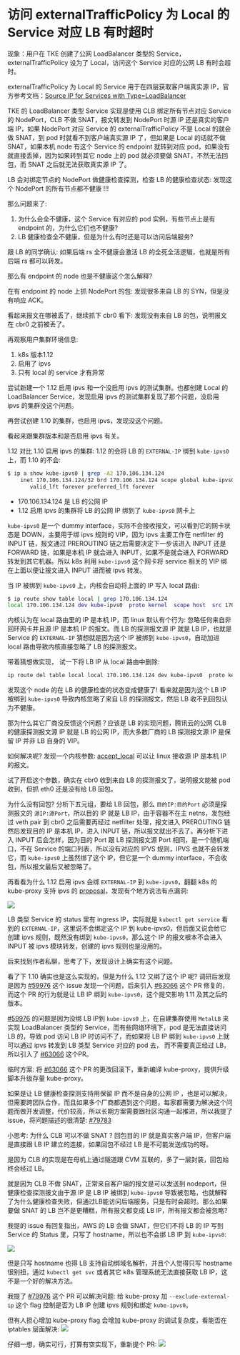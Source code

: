 # 访问 externalTrafficPolicy 为 Local 的 Service 对应 LB 有时超时

现象：用户在 TKE 创建了公网 LoadBalancer 类型的 Service，externalTrafficPolicy 设为了 Local，访问这个 Service 对应的公网 LB 有时会超时。

externalTrafficPolicy 为 Local 的 Service 用于在四层获取客户端真实源 IP，官方参考文档：[Source IP for Services with Type=LoadBalancer](https://kubernetes.io/docs/tutorials/services/source-ip/#source-ip-for-services-with-type-loadbalancer)

TKE 的 LoadBalancer 类型 Service 实现是使用 CLB 绑定所有节点对应 Service 的 NodePort，CLB 不做 SNAT，报文转发到 NodePort 时源 IP 还是真实的客户端 IP，如果 NodePort 对应 Service 的 externalTrafficPolicy 不是 Local 的就会做 SNAT，到 pod 时就看不到客户端真实源 IP 了，但如果是 Local 的话就不做 SNAT，如果本机 node 有这个 Service 的 endpoint 就转到对应 pod，如果没有就直接丢掉，因为如果转到其它 node 上的 pod 就必须要做 SNAT，不然无法回包，而 SNAT 之后就无法获取真实源 IP 了。

LB 会对绑定节点的 NodePort 做健康检查探测，检查 LB 的健康检查状态: 发现这个 NodePort 的所有节点都不健康 !!!

那么问题来了:

1. 为什么会全不健康，这个 Service 有对应的 pod 实例，有些节点上是有 endpoint 的，为什么它们也不健康?
2. LB 健康检查全不健康，但是为什么有时还是可以访问后端服务?

跟 LB 的同学确认: 如果后端 rs 全不健康会激活 LB 的全死全活逻辑，也就是所有后端 rs 都可以转发。

那么有 endpoint 的 node 也是不健康这个怎么解释?

在有 endpoint 的 node 上抓 NodePort 的包: 发现很多来自 LB 的 SYN，但是没有响应 ACK。

看起来报文在哪被丢了，继续抓下 cbr0 看下: 发现没有来自 LB 的包，说明报文在 cbr0 之前被丢了。

再观察用户集群环境信息:

1. k8s 版本1.12
2. 启用了 ipvs
3. 只有 local 的 service 才有异常

尝试新建一个 1.12 启用 ipvs 和一个没启用 ipvs 的测试集群。也都创建 Local 的 LoadBalancer Service，发现启用 ipvs 的测试集群复现了那个问题，没启用 ipvs 的集群没这个问题。

再尝试创建 1.10 的集群，也启用 ipvs，发现没这个问题。

看起来跟集群版本和是否启用 ipvs 有关。

1.12 对比 1.10 启用 ipvs 的集群: 1.12 的会将 LB 的 `EXTERNAL-IP` 绑到 `kube-ipvs0` 上，而 1.10 的不会:

``` bash
$ ip a show kube-ipvs0 | grep -A2 170.106.134.124
    inet 170.106.134.124/32 brd 170.106.134.124 scope global kube-ipvs0
       valid_lft forever preferred_lft forever
```

- 170.106.134.124 是 LB 的公网 IP
- 1.12 启用 ipvs 的集群将 LB 的公网 IP 绑到了 `kube-ipvs0` 网卡上

`kube-ipvs0` 是一个 dummy interface，实际不会接收报文，可以看到它的网卡状态是 DOWN，主要用于绑 ipvs 规则的 VIP，因为 ipvs 主要工作在 netfilter 的 INPUT 链，报文通过 PREROUTING 链之后需要决定下一步该进入 INPUT 还是 FORWARD 链，如果是本机 IP 就会进入 INPUT，如果不是就会进入 FORWARD 转发到其它机器。所以 k8s 利用 `kube-ipvs0` 这个网卡将 service 相关的 VIP 绑在上面以便让报文进入 INPUT 进而被 ipvs 转发。

当 IP 被绑到 `kube-ipvs0` 上，内核会自动将上面的 IP 写入 local 路由:

``` bash
$ ip route show table local | grep 170.106.134.124
local 170.106.134.124 dev kube-ipvs0  proto kernel  scope host  src 170.106.134.124
```

内核认为在 local 路由里的 IP 是本机 IP，而 linux 默认有个行为: 忽略任何来自非回环网卡并且源 IP 是本机 IP 的报文。而 LB 的探测报文源 IP 就是 LB IP，也就是 Service 的 `EXTERNAL-IP` 猜想就是因为这个 IP 被绑到 `kube-ipvs0`，自动加进 local 路由导致内核直接忽略了 LB 的探测报文。

带着猜想做实现， 试一下将 LB IP 从 local 路由中删除:

``` bash
ip route del table local local 170.106.134.124 dev kube-ipvs0  proto kernel  scope host  src 170.106.134.124
```

发现这个 node 的在 LB 的健康检查的状态变成健康了! 看来就是因为这个 LB IP 被绑到 `kube-ipvs0` 导致内核忽略了来自 LB 的探测报文，然后 LB 收不到回包认为不健康。

那为什么其它厂商没反馈这个问题？应该是 LB 的实现问题，腾讯云的公网 CLB 的健康探测报文源 IP 就是 LB 的公网 IP，而大多数厂商的 LB 探测报文源 IP 是保留 IP 并非 LB 自身的 VIP。

如何解决呢? 发现一个内核参数:  [accept_local](https://github.com/torvalds/linux/commit/8153a10c08f1312af563bb92532002e46d3f504a) 可以让 linux 接收源 IP 是本机 IP 的报文。

试了开启这个参数，确实在 cbr0 收到来自 LB 的探测报文了，说明报文能被 pod 收到，但抓 eth0 还是没有给 LB 回包。

为什么没有回包? 分析下五元组，要给 LB 回包，那么 `目的IP:目的Port` 必须是探测报文的 `源IP:源Port`，所以目的 IP 就是 LB IP，由于容器不在主 netns，发包经过 veth pair 到 cbr0 之后需要再经过 netfilter 处理，报文进入 PREROUTING 链然后发现目的 IP 是本机 IP，进入 INPUT 链，所以报文就出不去了。再分析下进入 INPUT 后会怎样，因为目的 Port 跟 LB 探测报文源 Port 相同，是一个随机端口，不在 Service 的端口列表，所以没有对应的 IPVS 规则，IPVS 也就不会转发它，而 `kube-ipvs0` 上虽然绑了这个 IP，但它是一个 dummy interface，不会收包，所以报文最后又被忽略了。

再看看为什么 1.12 启用 ipvs 会绑 `EXTERNAL-IP` 到 `kube-ipvs0`，翻翻 k8s 的 kube-proxy 支持 ipvs 的 [proposal](https://github.com/kubernetes/enhancements/blob/baca87088480254b26d0fdeb26303d7c51a20fbd/keps/sig-network/0011-ipvs-proxier.md#support-loadbalancer-service)，发现有个地方说法有点漏洞:

![](https://imroc.io/assets/blog/troubleshooting-k8s-network/ipvs-proposal.png)

LB 类型 Service 的 status 里有 ingress IP，实际就是 `kubectl get service` 看到的 `EXTERNAL-IP`，这里说不会绑定这个 IP 到 kube-ipvs0，但后面又说会给它创建 ipvs 规则，既然没有绑到 `kube-ipvs0`，那么这个 IP 的报文根本不会进入 INPUT 被 ipvs 模块转发，创建的 ipvs 规则也是没用的。

后来找到作者私聊，思考了下，发现设计上确实有这个问题。

看了下 1.10 确实也是这么实现的，但是为什么 1.12 又绑了这个 IP 呢? 调研后发现是因为 [#59976](https://github.com/kubernetes/kubernetes/issues/59976)  这个 issue 发现一个问题，后来引入 [#63066](https://github.com/kubernetes/kubernetes/pull/63066) 这个 PR 修复的，而这个 PR 的行为就是让 LB IP 绑到 `kube-ipvs0`，这个提交影响 1.11 及其之后的版本。

[#59976](https://github.com/kubernetes/kubernetes/issues/59976) 的问题是因为没绑 LB IP到 `kube-ipvs0` 上，在自建集群使用 `MetalLB` 来实现 LoadBalancer 类型的 Service，而有些网络环境下，pod 是无法直接访问 LB 的，导致 pod 访问 LB IP 时访问不了，而如果将 LB IP 绑到 `kube-ipvs0` 上就可以通过 ipvs 转发到 LB 类型 Service 对应的 pod 去， 而不需要真正经过 LB，所以引入了 [#63066](https://github.com/kubernetes/kubernetes/pull/63066) 这个PR。

临时方案: 将 [#63066](https://github.com/kubernetes/kubernetes/pull/63066) 这个 PR 的更改回滚下，重新编译 kube-proxy，提供升级脚本升级存量 kube-proxy。

如果是让 LB 健康检查探测支持用保留 IP 而不是自身的公网 IP ，也是可以解决，但需要跨团队合作，而且如果多个厂商都遇到这个问题，每家都需要为解决这个问题而做开发调整，代价较高，所以长期方案需要跟社区沟通一起推进，所以我提了 issue，将问题描述的很清楚: [#79783](https://github.com/kubernetes/kubernetes/issues/79783)

小思考: 为什么 CLB 可以不做 SNAT ? 回包目的 IP 就是真实客户端 IP，但客户端是直接跟 LB IP 建立的连接，如果回包不经过 LB 是不可能发送成功的呀。

是因为 CLB 的实现是在母机上通过隧道跟 CVM 互联的，多了一层封装，回包始终会经过 LB。

就是因为 CLB 不做 SNAT，正常来自客户端的报文是可以发送到 nodeport，但健康检查探测报文由于源 IP 是 LB IP 被绑到 `kube-ipvs0` 导致被忽略，也就解释了为什么健康检查失败，但通过LB能访问后端服务，只是有时会超时。那么如果要做 SNAT 的 LB 岂不是更糟糕，所有报文都变成 LB IP，所有报文都会被忽略?

我提的 issue 有回复指出，AWS 的 LB 会做 SNAT，但它们不将 LB 的 IP 写到 Service 的 Status 里，只写了 hostname，所以也不会绑 LB IP 到 `kube-ipvs0`:

![](https://imroc.io/assets/blog/troubleshooting-k8s-network/aws-lb-snat.png)

但是只写 hostname 也得 LB 支持自动绑域名解析，并且个人觉得只写 hostname 很别扭，通过 `kubectl get svc` 或者其它 k8s 管理系统无法直接获取 LB IP，这不是一个好的解决方法。

我提了 [#79976](https://github.com/kubernetes/kubernetes/pull/79976) 这个 PR 可以解决问题: 给 kube-proxy 加 `--exclude-external-ip` 这个 flag 控制是否为 LB IP
创建 ipvs 规则和绑定 `kube-ipvs0`。

但有人担心增加 kube-proxy flag 会增加 kube-proxy 的调试复杂度，看能否在 iptables 层面解决:
![](https://imroc.io/assets/blog/troubleshooting-k8s-network/solve-in-iptables.png)

仔细一想，确实可行，打算有空实现下，重新提个 PR:
![](https://imroc.io/assets/blog/troubleshooting-k8s-network/solve-in-prerouting.png)
